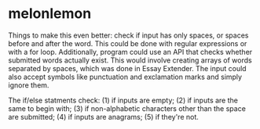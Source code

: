 # melonlemon

Things to make this even better: check if input has only spaces, or spaces before and after the word. This could be done with regular expressions or with a for loop. Additionally, program could use an API that checks whether submitted words actually exist. This would involve creating arrays of words separated by spaces, which was done in Essay Extender. The input could also accept symbols like punctuation and exclamation marks and simply ignore them.

The  if/else statments check: (1) if inputs are empty; (2) if inputs are the same to begin with; (3) if non-alphabetic characters other than the space are submitted; (4) if inputs are anagrams; (5) if they're not.
